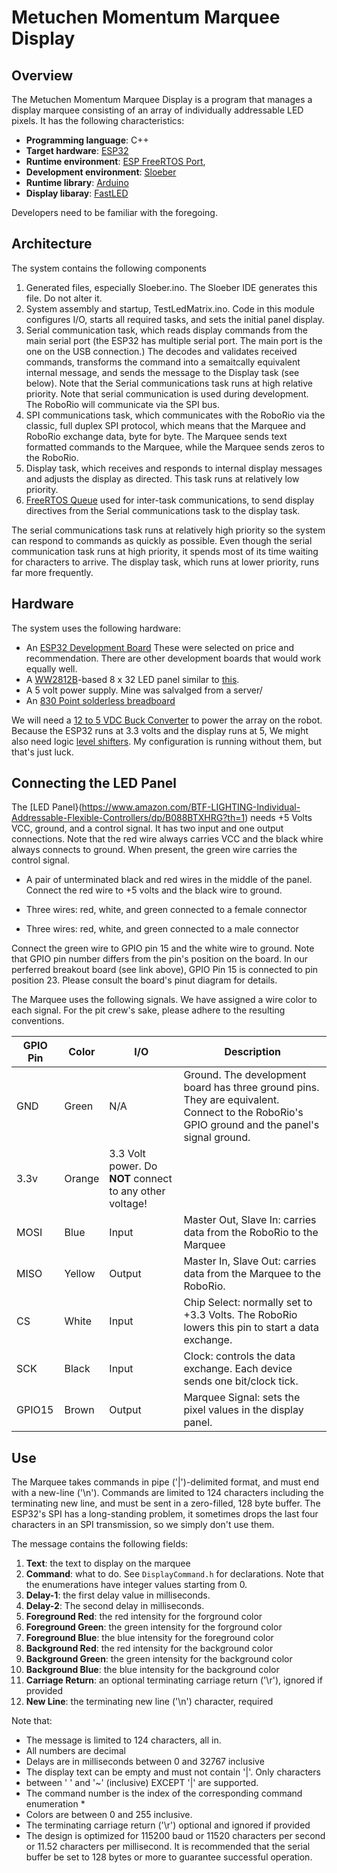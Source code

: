 # Metuchen Momentum Marquee Display

## Overview

The Metuchen Momentum Marquee Display is a program that manages a
display marquee consisting of an array of individually addressable
LED pixels. It has the following characteristics:

 - **Programming language**: C++
 - **Target hardware**: [ESP32](https://www.espressif.com/en/products/socs/esp32)
 - **Runtime environment**: [ESP FreeRTOS Port](https://docs.espressif.com/projects/esp-idf/en/latest/esp32/api-reference/system/freertos.htm),
 - **Development environment**: [Sloeber](https://eclipse.baeyens.it/)
 - **Runtime library**: [Arduino](https://www.arduino.cc/reference/en/libraries/)
 - **Display libaray**: [FastLED](https://fastled.io/docs/3.1/)
 
Developers need to be familiar with the foregoing.

## Architecture

The system contains the following components

1. Generated files, especially Sloeber.ino. The Sloeber IDE generates this file.
   Do not alter it.
2. System assembly and startup, TestLedMatrix.ino. Code in this module
   configures I/O, starts all required tasks, and sets the initial panel
   display.
3. Serial communication task, which reads display commands from the main
   serial port (the ESP32 has multiple serial port. The main port is the
   one on the USB connection.) The decodes and validates received commands,
   transforms the command into a semaitcally equivalent internal message,
   and sends the message to the Display task (see below). Note that the
   Serial communications task runs at high relative priority. Note
   that serial communication is used during development. The RoboRio
   will communicate via the SPI bus.
4. SPI communications task, which communicates with the RoboRio via the classic,
   full duplex SPI protocol, which means that the Marquee and RoboRio exchange
   data, byte for byte. The Marquee sends text formatted commands to the
   Marquee, while the Marquee sends zeros to the RoboRio. 
5. Display task, which receives and responds to internal display messages and
   adjusts the display as directed. This task runs at relatively low priority.
6. [FreeRTOS Queue](https://docs.espressif.com/projects/esp-idf/en/latest/esp32/api-reference/system/freertos.html#queue-api)
   used for inter-task communications, to send display directives from the
   Serial communications task to the display task.

The serial communications task runs at relatively high priority so the
system can respond to commands as quickly as possible. Even though the
serial communication task runs at high priority, it spends most of its
time waiting for characters to arrive. The display task, which runs at
lower priority, runs far more frequently.

## Hardware

The system uses the following hardware:

- An [ESP32 Development Board](https://www.amazon.com/gp/product/B09DPGMZR9/ref=ppx_yo_dt_b_asin_title_o06_s00)
  These were selected on price and recommendation. There are other development
  boards that would work equally well.
- A [WW2812B](https://www.mouser.com/pdfDocs/WS2812B-2020_V10_EN_181106150240761.pdf)-based
  8 x 32 LED panel similar to [this](https://www.amazon.com/gp/product/B088BTXHRG/ref=ask_ql_qh_dp_hza).
- A 5 volt power supply. Mine was salvalged from a server/
- An [830 Point solderless breadboard](https://www.amazon.com/EL-CP-003-Breadboard-Solderless-Distribution-Connecting/dp/B01EV6LJ7G/ref=sr_1_27)

We will need a [12 to 5 VDC Buck Converter](https://www.amazon.com/Regulator-Converter-12V-Waterproof-Transformer/dp/B08CHMJM9J/ref=sr_1_13)
to power the array on the robot. Because the ESP32 runs at 3.3 volts and the
display runs at 5, We might also need logic 
[level shifters](https://www.amazon.com/SongHe-Channels-Converter-Bi-Directional-Shifter/dp/B07YZTW2SM/ref=sr_1_4).
My configuration is running without them, but that's just luck.

## Connecting the LED Panel

The [LED Panel}(https://www.amazon.com/BTF-LIGHTING-Individual-Addressable-Flexible-Controllers/dp/B088BTXHRG?th=1)
needs +5 Volts VCC, ground, and a control signal. It has two input and one output connections. Note that the
red wire always carries VCC and the black whire always connects to ground. When present, the green wire carries
the control signal.

* A pair of unterminated black and red wires in the middle of the panel. Connect the red wire to +5 volts
and the black wire to ground.

* Three wires: red, white, and green connected to a female connector

* Three wires: red, white, and green connected to a male connector

Connect the green wire to GPIO pin 15 and the white wire to ground. Note that GPIO pin number differs from the pin's position
on the board. In our perferred breakout board (see link above), GPIO Pin 15 is connected to pin position 23. Please consult
the board's pinut diagram for details.

The Marquee uses the following signals. We have assigned a wire color to each signal.
For the pit crew's sake, please adhere to the resulting conventions.

| GPIO Pin | Color | I/O | Description |
| -------- | ----- | --- | ----------- |
| GND      | Green | N/A | Ground. The development board has three ground pins. They are equivalent. Connect to the RoboRio's GPIO ground and the panel's signal ground. |
| 3.3v     | Orange | 3.3 Volt power. Do **NOT** connect to any other voltage! |
| MOSI     | Blue  | Input | Master Out, Slave In: carries data from the RoboRio to the Marquee |
| MISO     | Yellow | Output | Master In, Slave Out: carries data from the Marquee to the RoboRio. |
| CS       | White | Input | Chip Select: normally set to +3.3 Volts. The RoboRio lowers this pin to start a data exchange. |
| SCK      | Black | Input | Clock: controls the data exchange. Each device sends one bit/clock tick. |
| GPIO15   | Brown | Output | Marquee Signal: sets the pixel values in the display panel. |

## Use

The Marquee takes commands in pipe ('|')-delimited format, and must end with a new-line ('\n'). Commands 
are limited to 124 characters including the terminating new line, and must be
sent in a zero-filled, 128 byte buffer. The ESP32's SPI has a long-standing problem, it sometimes drops
the last four characters in an SPI transmission, so we simply don't use them.

The message contains the following fields:

1. **Text**: the text to display on the marquee
2. **Command**: what to do. See `DisplayCommand.h` for declarations.
   Note that the enumerations have integer values starting from 0.
3. **Delay-1**: the first delay value in milliseconds.
4. **Delay-2**: The second delay in milliseconds.
5. **Foreground Red**: the red intensity for the forground color
6. **Foreground Green**: the green intensity for the forground color
7. **Foreground Blue**: the blue intensity for the foreground color
8. **Background Red**: the red intensity for the background color
9. **Background Green**: the green intensity for the background color
10. **Background Blue**: the blue intensity for the background color
11. **Carriage Return**: an optional terminating carriage return ('\r'), ignored if provided
12. **New Line**: the terminating new line ('\n') character, required

Note that:

*   The message is limited to 124 characters, all in.
*   All numbers are decimal
*   Delays are in milliseconds between 0 and 32767 inclusive
*   The display text can be empty and must not contain '|'.  Only characters
*   between ' ' and '~' (inclusive) EXCEPT '|' are supported.
*   The command number is the index of the corresponding command enumeration *
*   Colors are between 0 and 255 inclusive.
*   The terminating carriage return ('\r') optional and ignored if provided
*   The design is optimized for 115200 baud or 11520 characters per second or
    11.52 characters per millisecond. It is recommended that the serial buffer
    be set to 128 bytes or more to guarantee successful operation.




